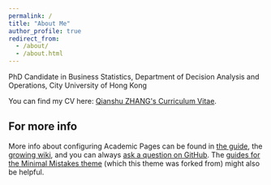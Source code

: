 ```yaml
---
permalink: /
title: "About Me"
author_profile: true
redirect_from: 
  - /about/
  - /about.html
---
```


PhD Candidate in Business Statistics, Department of Decision Analysis and Operations, City University of Hong Kong

You can find my CV here: [Qianshu ZHANG's Curriculum Vitae](../assets/CV_Qianshu_ZHANG.pdf).

For more info
------
More info about configuring Academic Pages can be found in [the guide](https://academicpages.github.io/markdown/), the [growing wiki](https://github.com/academicpages/academicpages.github.io/wiki), and you can always [ask a question on GitHub](https://github.com/academicpages/academicpages.github.io/discussions). The [guides for the Minimal Mistakes theme](https://mmistakes.github.io/minimal-mistakes/docs/configuration/) (which this theme was forked from) might also be helpful.
